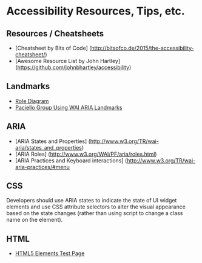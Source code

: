 # Accessibility Resources, Tips, etc.

## Resources / Cheatsheets
* [Cheatsheet by Bits of Code] (http://bitsofco.de/2015/the-accessibility-cheatsheet/)
* [Awesome Resource List by John Hartley] (https://github.com/johnbhartley/accessibility)

## Landmarks
* [Role Diagram](http://www.html5accessibility.com/tests/roles-land.html)
* [Paciello Group Using WAI ARIA Landmarks](http://www.paciellogroup.com/blog/2013/02/using-wai-aria-landmarks-2013/)

## ARIA
* [ARIA States and Properties] (http://www.w3.org/TR/wai-aria/states_and_properties)
* [ARIA Roles] (http://www.w3.org/WAI/PF/aria/roles.html)
* [ARIA Practices and Keyboard interactions] (http://www.w3.org/TR/wai-aria-practices/#menu

## CSS
Developers should use ARIA states to indicate the state of UI widget elements and use CSS attribute selectors to alter the visual appearance based on the state changes (rather than using script to change a class name on the element).

## HTML
* [HTML5 Elements Test Page](http://www.html5accessibility.com/html5elements/)
